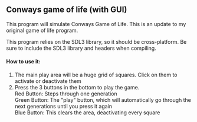## Conways game of life (with GUI)

This program will simulate Conways Game of Life. This is an update to my original game of life program.   

This program relies on the SDL3 library, so it should be cross-platform.
Be sure to include the SDL3 library and headers when compiling.

#### How to use it:

1. The main play area will be a huge grid of squares. Click on them to activate or deactivate them
2. Press the 3 buttons in the bottom to play the game.   
   Red Button: Steps through one generation   
   Green Button: The "play" button, which will automatically go through the next generations until you press it again   
   Blue Button: This clears the area, deactivating every square   
